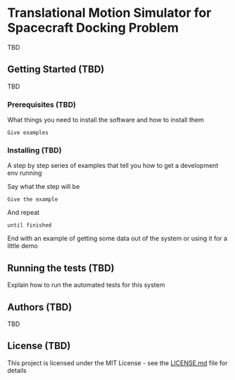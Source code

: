 # Translational Motion Simulator for Spacecraft Docking Problem 

TBD 

## Getting Started (TBD) 

TBD 

### Prerequisites (TBD) 

What things you need to install the software and how to install them

```
Give examples
```

### Installing (TBD) 

A step by step series of examples that tell you how to get a development env running

Say what the step will be

```
Give the example
```

And repeat

```
until finished
```

End with an example of getting some data out of the system or using it for a little demo

## Running the tests (TBD) 

Explain how to run the automated tests for this system


## Authors (TBD)

TBD

## License (TBD) 

This project is licensed under the MIT License - see the [LICENSE.md](LICENSE.md) file for details


